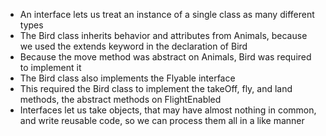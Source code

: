 - An interface lets us treat an instance of a single class as many different types
- The Bird class inherits behavior and attributes from Animals, because we used the extends keyword in the declaration of Bird
- Because the move method was abstract on Animals, Bird was required to implement it
- The Bird class also implements the Flyable interface
- This required the Bird class to implement the takeOff, fly, and land methods, the abstract methods on FlightEnabled
- Interfaces let us take objects, that may have almost nothing in common, and write reusable code, so we can process them all in a like manner